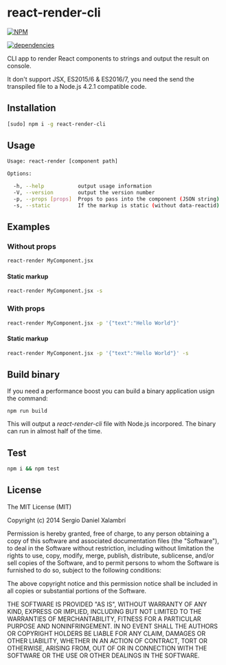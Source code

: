 # react-render-cli
[![NPM](https://nodei.co/npm/react-render-cli.png?downloads=true&downloadRank=true&stars=true)](https://nodei.co/npm/react-render-cli/)

[![dependencies](https://david-dm.org/PlatziDev/react-render-cli.png)](https://david-dm.org/sergiodxa/react-render-cli)

CLI app to render React components to strings and output the result on console.

It don't support JSX, ES2015/6 & ES2016/7, you need the send the transpiled file to a Node.js 4.2.1 compatible code.

## Installation
```bash
[sudo] npm i -g react-render-cli
```

## Usage
```bash
Usage: react-render [component path]

Options:

  -h, --help           output usage information
  -V, --version        output the version number
  -p, --props [props]  Props to pass into the component (JSON string)
  -s, --static         If the markup is static (without data-reactid)
```

## Examples
### Without props
```bash
react-render MyComponent.jsx
```

#### Static markup
```bash
react-render MyComponent.jsx -s
```

### With props
```bash
react-render MyComponent.jsx -p '{"text":"Hello World"}'
```

#### Static markup
```bash
react-render MyComponent.jsx -p '{"text":"Hello World"}' -s
```

## Build binary
If you need a performance boost you can build a binary application usign the command:

```
npm run build
```

This will output a *react-render-cli* file with Node.js incorpored. The binary can run in almost half of the time.

## Test
```bash
npm i && npm test
```

## License
The MIT License (MIT)

Copyright (c) 2014 Sergio Daniel Xalambrí

Permission is hereby granted, free of charge, to any person obtaining a copy of this software and associated documentation files (the "Software"), to deal in the Software without restriction, including without limitation the rights to use, copy, modify, merge, publish, distribute, sublicense, and/or sell copies of the Software, and to permit persons to whom the Software is furnished to do so, subject to the following conditions:

The above copyright notice and this permission notice shall be included in all copies or substantial portions of the Software.

THE SOFTWARE IS PROVIDED "AS IS", WITHOUT WARRANTY OF ANY KIND, EXPRESS OR IMPLIED, INCLUDING BUT NOT LIMITED TO THE WARRANTIES OF MERCHANTABILITY, FITNESS FOR A PARTICULAR PURPOSE AND NONINFRINGEMENT. IN NO EVENT SHALL THE AUTHORS OR COPYRIGHT HOLDERS BE LIABLE FOR ANY CLAIM, DAMAGES OR OTHER LIABILITY, WHETHER IN AN ACTION OF CONTRACT, TORT OR OTHERWISE, ARISING FROM, OUT OF OR IN CONNECTION WITH THE SOFTWARE OR THE USE OR OTHER DEALINGS IN THE SOFTWARE.
